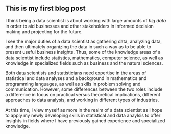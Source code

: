 ## This is my first blog post

I think being a data scientist is about working with large amounts of _big data_ in order to aid businesses and other stakeholders in informed decision making and projecting for the future.

I see the major duties of a data scientist as gathering data, analyzing data, and then ultimately organizing the data in such a way as to be able to present useful business insights. Thus, some of the knowledge areas of a data scientist include statistics, mathematics, computer science, as well as knowledge in specialized fields such as business and the natural sciences.

Both data scientists and statisticians need expertise in the areas of statistical and data analyses and a background in mathematics and programming languages, as well as skills in problem solving and communication. However, some differences between the two roles include a difference in focus on practical versus theoretical implications, different approaches to data analysis, and working in different types of industries.

At this time, I view myself as more in the realm of a data scientist as I hope to apply my newly developing skills in statistical and data anaylsis to offer insights in fields where I have previously gained experience and specialized knowledge.
